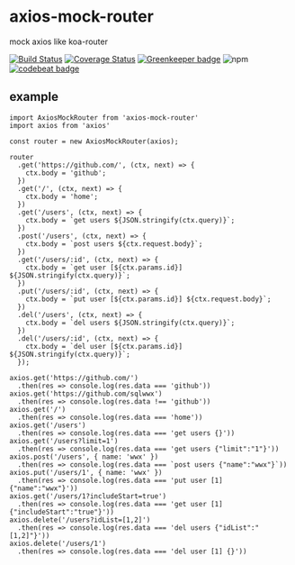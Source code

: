 # axios-mock-router

mock axios like koa-router

[![Build Status](https://travis-ci.org/weidian-lab/axios-mock-router.svg?branch=master)](https://travis-ci.org/sqlwwx/axios-mock-router)
[![Coverage Status](https://coveralls.io/repos/github/weidian-lab/axios-mock-router/badge.svg?branch=master)](https://coveralls.io/github/weidian-lab/axios-mock-router?branch=master)
[![Greenkeeper badge](https://badges.greenkeeper.io/weidian-lab/axios-mock-router.svg)](https://greenkeeper.io/)
![npm](https://img.shields.io/npm/dt/axios-mock-router.svg)
[![codebeat badge](https://codebeat.co/badges/8cecad6a-6ff0-412e-8397-ee6227784697)](https://codebeat.co/projects/github-com-weidian-lab-axios-mock-router-master)


## example

```
import AxiosMockRouter from 'axios-mock-router'
import axios from 'axios'

const router = new AxiosMockRouter(axios);

router
  .get('https://github.com/', (ctx, next) => {
    ctx.body = 'github';
  })
  .get('/', (ctx, next) => {
    ctx.body = 'home';
  })
  .get('/users', (ctx, next) => {
    ctx.body = `get users ${JSON.stringify(ctx.query)}`;
  })
  .post('/users', (ctx, next) => {
    ctx.body = `post users ${ctx.request.body}`;
  })
  .get('/users/:id', (ctx, next) => {
    ctx.body = `get user [${ctx.params.id}] ${JSON.stringify(ctx.query)}`;
  })
  .put('/users/:id', (ctx, next) => {
    ctx.body = `put user [${ctx.params.id}] ${ctx.request.body}`;
  })
  .del('/users', (ctx, next) => {
    ctx.body = `del users ${JSON.stringify(ctx.query)}`;
  })
  .del('/users/:id', (ctx, next) => {
    ctx.body = `del user [${ctx.params.id}] ${JSON.stringify(ctx.query)}`;
  });

axios.get('https://github.com/')
  .then(res => console.log(res.data === 'github'))
axios.get('https://github.com/sqlwwx')
  .then(res => console.log(res.data !== 'github'))
axios.get('/')
  .then(res => console.log(res.data === 'home'))
axios.get('/users')
  .then(res => console.log(res.data === 'get users {}'))
axios.get('/users?limit=1')
  .then(res => console.log(res.data === 'get users {"limit":"1"}'))
axios.post('/users', { name: 'wwx' })
  .then(res => console.log(res.data === `post users {"name":"wwx"}`))
axios.put('/users/1', { name: 'wwx' })
  .then(res => console.log(res.data === 'put user [1] {"name":"wwx"}'))
axios.get('/users/1?includeStart=true')
  .then(res => console.log(res.data === 'get user [1] {"includeStart":"true"}'))
axios.delete('/users?idList=[1,2]')
  .then(res => console.log(res.data === 'del users {"idList":"[1,2]"}'))
axios.delete('/users/1')
  .then(res => console.log(res.data === 'del user [1] {}'))

```

